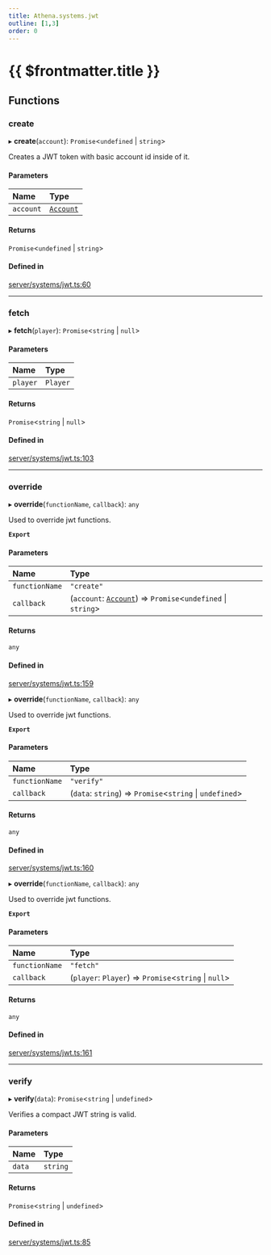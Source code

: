 ```yaml
---
title: Athena.systems.jwt
outline: [1,3]
order: 0
---
```


# {{ $frontmatter.title }}


## Functions

### create

▸ **create**(`account`): `Promise`<`undefined` \| `string`\>

Creates a JWT token with basic account id inside of it.

#### Parameters

| Name | Type |
| :------ | :------ |
| `account` | [`Account`](../interfaces/server_interface_iAccount_Account.md) |

#### Returns

`Promise`<`undefined` \| `string`\>

#### Defined in

[server/systems/jwt.ts:60](https://github.com/Stuyk/altv-athena/blob/627294b/src/core/server/systems/jwt.ts#L60)

___

### fetch

▸ **fetch**(`player`): `Promise`<`string` \| ``null``\>

#### Parameters

| Name | Type |
| :------ | :------ |
| `player` | `Player` |

#### Returns

`Promise`<`string` \| ``null``\>

#### Defined in

[server/systems/jwt.ts:103](https://github.com/Stuyk/altv-athena/blob/627294b/src/core/server/systems/jwt.ts#L103)

___

### override

▸ **override**(`functionName`, `callback`): `any`

Used to override jwt functions.

**`Export`**

#### Parameters

| Name | Type |
| :------ | :------ |
| `functionName` | ``"create"`` |
| `callback` | (`account`: [`Account`](../interfaces/server_interface_iAccount_Account.md)) => `Promise`<`undefined` \| `string`\> |

#### Returns

`any`

#### Defined in

[server/systems/jwt.ts:159](https://github.com/Stuyk/altv-athena/blob/627294b/src/core/server/systems/jwt.ts#L159)

▸ **override**(`functionName`, `callback`): `any`

Used to override jwt functions.

**`Export`**

#### Parameters

| Name | Type |
| :------ | :------ |
| `functionName` | ``"verify"`` |
| `callback` | (`data`: `string`) => `Promise`<`string` \| `undefined`\> |

#### Returns

`any`

#### Defined in

[server/systems/jwt.ts:160](https://github.com/Stuyk/altv-athena/blob/627294b/src/core/server/systems/jwt.ts#L160)

▸ **override**(`functionName`, `callback`): `any`

Used to override jwt functions.

**`Export`**

#### Parameters

| Name | Type |
| :------ | :------ |
| `functionName` | ``"fetch"`` |
| `callback` | (`player`: `Player`) => `Promise`<`string` \| ``null``\> |

#### Returns

`any`

#### Defined in

[server/systems/jwt.ts:161](https://github.com/Stuyk/altv-athena/blob/627294b/src/core/server/systems/jwt.ts#L161)

___

### verify

▸ **verify**(`data`): `Promise`<`string` \| `undefined`\>

Verifies a compact JWT string is valid.

#### Parameters

| Name | Type |
| :------ | :------ |
| `data` | `string` |

#### Returns

`Promise`<`string` \| `undefined`\>

#### Defined in

[server/systems/jwt.ts:85](https://github.com/Stuyk/altv-athena/blob/627294b/src/core/server/systems/jwt.ts#L85)
